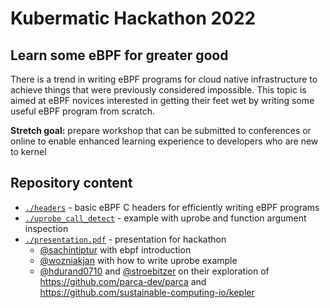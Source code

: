 # Kubermatic Hackathon 2022

## Learn some eBPF for greater good

There is a trend in writing eBPF programs for cloud native infrastructure to achieve things that were previously considered impossible. This topic is aimed at eBPF novices interested in getting their feet wet by writing some useful eBPF program from scratch.

**Stretch goal:** prepare workshop that can be submitted to conferences or online to enable enhanced learning experience to developers who are new to kernel

## Repository content

* [`./headers`](./headers) - basic eBPF C headers for efficiently writing eBPF programs
* [`./uprobe_call_detect`](./uprobe_call_detect) - example with uprobe and function argument inspection
* [`./presentation.pdf`](./presentation.pdf) - presentation for hackathon
  * [@sachintiptur](https://github.com/sachintiptur) with ebpf introduction
  * [@wozniakjan](https://github.com/wozniakjan) with how to write uprobe example
  * [@hdurand0710](https://github.com/hdurand0710) and [@stroebitzer](https://github.com/stroebitzer) on their exploration of https://github.com/parca-dev/parca and https://github.com/sustainable-computing-io/kepler

